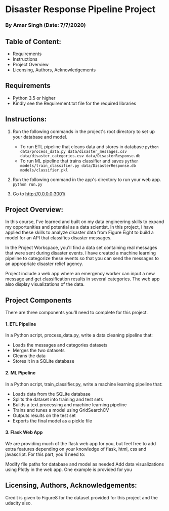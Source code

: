 # Disaster Response Pipeline Project
### By Amar Singh (Date: 7/7/2020)

## Table of Content:
 - Requirements
 - Instructions
 - Project Overview
 - Licensing, Authors, Acknowledgements


## Requirements 

 - Python 3.5 or higher
 - Kindly see the Requirement.txt file for the required libraries

## Instructions:
1. Run the following commands in the project's root directory to set up your database and model.

    - To run ETL pipeline that cleans data and stores in database
        `python data/process_data.py data/disaster_messages.csv data/disaster_categories.csv data/DisasterResponse.db`
    - To run ML pipeline that trains classifier and saves
        `python models/train_classifier.py data/DisasterResponse.db models/classifier.pkl`

2. Run the following command in the app's directory to run your web app.
    `python run.py`

3. Go to http://0.0.0.0:3001/


## Project Overview:

In this course, I've learned and built on my data engineering skills to expand my opportunities and potential as a data scientist. In this project, i have applied these skills to analyze disaster data from Figure Eight to build a model for an API that classifies disaster messages.

In the Project Workspace, you'll find a data set containing real messages that were sent during disaster events. I have created a machine learning pipeline to categorize these events so that you can send the messages to an appropriate disaster relief agency.

Project include a web app where an emergency worker can input a new message and get classification results in several categories. The web app also display visualizations of the data. 


## Project Components
There are three components you'll need to complete for this project.

#### 1. ETL Pipeline
In a Python script, process_data.py, write a data cleaning pipeline that:

 - Loads the messages and categories datasets
 - Merges the two datasets
 - Cleans the data
 - Stores it in a SQLite database

#### 2. ML Pipeline
In a Python script, train_classifier.py, write a machine learning pipeline that:

 - Loads data from the SQLite database
 - Splits the dataset into training and test sets
 - Builds a text processing and machine learning pipeline
 - Trains and tunes a model using GridSearchCV
 - Outputs results on the test set
 - Exports the final model as a pickle file
#### 3. Flask Web App
We are providing much of the flask web app for you, but feel free to add extra features depending on your knowledge of flask, html, css and javascript. For this part, you'll need to:

Modify file paths for database and model as needed
Add data visualizations using Plotly in the web app. One example is provided for you

## Licensing, Authors, Acknowledgements:

Credit is given to Figure8 for the dataset provided for this project and the udacity also.
